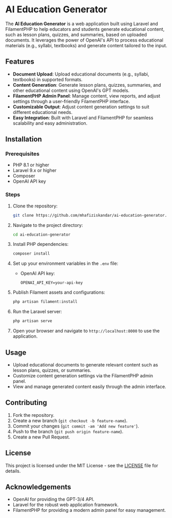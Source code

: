 # AI Education Generator

The **AI Education Generator** is a web application built using Laravel and FilamentPHP to help educators and students generate educational content, such as lesson plans, quizzes, and summaries, based on uploaded documents. It leverages the power of OpenAI's API to process educational materials (e.g., syllabi, textbooks) and generate content tailored to the input.

## Features

- **Document Upload**: Upload educational documents (e.g., syllabi, textbooks) in supported formats.
- **Content Generation**: Generate lesson plans, quizzes, summaries, and other educational content using OpenAI's GPT models.
- **FilamentPHP Admin Panel**: Manage content, view reports, and adjust settings through a user-friendly FilamentPHP interface.
- **Customizable Output**: Adjust content generation settings to suit different educational needs.
- **Easy Integration**: Built with Laravel and FilamentPHP for seamless scalability and easy administration.

## Installation

### Prerequisites

- PHP 8.1 or higher
- Laravel 9.x or higher
- Composer
- OpenAI API key

### Steps

1. Clone the repository:

    ```bash
    git clone https://github.com/mhafiziskandar/ai-education-generator.git
    ```

2. Navigate to the project directory:

    ```bash
    cd ai-education-generator
    ```

3. Install PHP dependencies:

    ```bash
    composer install
    ```

4. Set up your environment variables in the `.env` file:

    - OpenAI API key:
      ```plaintext
      OPENAI_API_KEY=your-api-key
      ```

5. Publish Filament assets and configurations:

    ```bash
    php artisan filament:install
    ```

6. Run the Laravel server:

    ```bash
    php artisan serve
    ```

7. Open your browser and navigate to `http://localhost:8000` to use the application.

## Usage

- Upload educational documents to generate relevant content such as lesson plans, quizzes, or summaries.
- Customize content generation settings via the FilamentPHP admin panel.
- View and manage generated content easily through the admin interface.

## Contributing

1. Fork the repository.
2. Create a new branch (`git checkout -b feature-name`).
3. Commit your changes (`git commit -am 'Add new feature'`).
4. Push to the branch (`git push origin feature-name`).
5. Create a new Pull Request.

## License

This project is licensed under the MIT License - see the [LICENSE](LICENSE) file for details.

## Acknowledgements

- OpenAI for providing the GPT-3/4 API.
- Laravel for the robust web application framework.
- FilamentPHP for providing a modern admin panel for easy management.